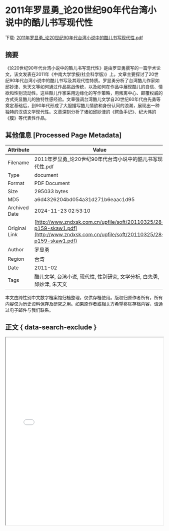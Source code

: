 # 2011年罗显勇_论20世纪90年代台湾小说中的酷儿书写现代性

<!-- tcd_download_link -->
下载: [2011年罗显勇_论20世纪90年代台湾小说中的酷儿书写现代性.pdf](2011年罗显勇_论20世纪90年代台湾小说中的酷儿书写现代性.pdf)
<!-- tcd_download_link_end -->

## 摘要

<!-- tcd_abstract -->
《论20世纪90年代台湾小说中的酷儿书写现代性》是由罗显勇撰写的一篇学术论文，该文发表在2011年《中南大学学报(社会科学版)》上。文章主要探讨了20世纪90年代台湾小说中的酷儿书写及其现代性特质。罗显勇分析了台湾酷儿作家如邱妙津、朱天文等如何通过作品挑战传统，以及如何在作品中展现酷儿的自信、情欲和性别流动性。这些酷儿作家采用边缘化的写作策略，用叛离中心、颠覆权威的方式突显酷儿的独特性感经验。文章强调台湾酷儿文学自20世纪60年代白先勇等奠定基础后，到90年代形成了大胆描写酷儿情欲和身份认同的浪潮，展现出一种独特的汉语文学现代性。文章深刻分析了诸如邱妙津的《鳄鱼手记》、纪大伟的《膜》等代表性作品。

<!-- tcd_abstract_end -->

## 其他信息 [Processed Page Metadata]

| Attribute       | Value                                  |
|-----------------|----------------------------------------|
| Filename        | 2011年罗显勇_论20世纪90年代台湾小说中的酷儿书写现代性.pdf                             |
| Type            | document                                 |
| Format          | PDF Document                               |
| Size            | 295033 bytes                           |
| MD5             | a6d4326204bd054a31d271b6eaac1d95                                  |
| Archived Date   | 2024-11-23 02:53:10                             |
| Original Link   | [http://www.zndxsk.com.cn/upfile/soft/20110325/28-p159-skaw1.pdf](http://www.zndxsk.com.cn/upfile/soft/20110325/28-p159-skaw1.pdf)                         |
| Author          | 罗显勇                               |
| Region          | 台湾                               |
| Date            | 2011-02                                 |
| Tags            | 酷儿文学, 台湾小说, 现代性, 性别研究, 文学分析, 白先勇, 邱妙津, 朱天文                                 |

本文由跨性别中文数字档案馆归档整理，仅供存档使用。版权归原作者所有，所有内容仅为历史资料保存及研究之用。如果原作者或相关方希望移除存档内容，请通过电子邮件与我们联系。

## 正文 { data-search-exclude }

<!-- tcd_main_text -->
<iframe src="../2011年罗显勇_论20世纪90年代台湾小说中的酷儿书写现代性.pdf" width="100%" height="600px">
    <p>无法显示PDF，请下载查看。</p>
</iframe>
<!-- tcd_main_text_end -->

